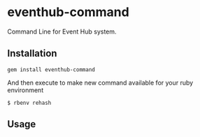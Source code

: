 eventhub-command
================

Command Line for Event Hub system.

## Installation

    gem install eventhub-command

And then execute to make new command available for your ruby environment

    $ rbenv rehash

## Usage

